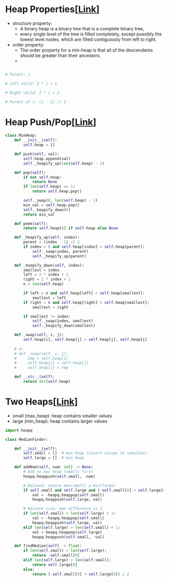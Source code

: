 # Heap Properties[[Link](https://neetcode.io/courses/dsa-for-beginners/23)]

- structure property:
    - A binary heap is a binary tree that is a complete binary tree, 
    - every single level of the tree is filled completely, except possibly the lowest level nodes, which are filled contiguously from left to right.
- order property:
    - The order property for a min-heap is that all of the descendents should be greater than their ancestors.
    - 
```python

# Parent: i

# Left child: 2 * i + 1

# Right child: 2 * i + 2

# Parent of i: (i - 1) // 2
```

# Heap Push/Pop[[Link]()]

```python
class MinHeap:
    def __init__(self):
        self.heap = []

    def push(self, val):
        self.heap.append(val)
        self._heapify_up(len(self.heap) - 1)

    def pop(self):
        if not self.heap:
            return None
        if len(self.heap) == 1:
            return self.heap.pop()

        self._swap(0, len(self.heap) - 1)
        min_val = self.heap.pop()
        self._heapify_down(0)
        return min_val

    def peek(self):
        return self.heap[0] if self.heap else None

    def _heapify_up(self, index):
        parent = (index - 1) // 2
        if index > 0 and self.heap[index] < self.heap[parent]:
            self._swap(index, parent)
            self._heapify_up(parent)

    def _heapify_down(self, index):
        smallest = index
        left = 2 * index + 1
        right = 2 * index + 2
        n = len(self.heap)

        if left < n and self.heap[left] < self.heap[smallest]:
            smallest = left
        if right < n and self.heap[right] < self.heap[smallest]:
            smallest = right

        if smallest != index:
            self._swap(index, smallest)
            self._heapify_down(smallest)

    def _swap(self, i, j):
        self.heap[i], self.heap[j] = self.heap[j], self.heap[i]
    
    # or
    # def _swap(self, i, j):
    #     tmp = self.heap[i]
    #     self.heap[i] = self.heap[j]
    #     self.heap[j] = tmp

    def __str__(self):
        return str(self.heap)
```

# Two Heaps[[Link](https://neetcode.io/courses/advanced-algorithms/10)]

- small (max_heap): heap contains smaller values
- large (min_heap): heap contains larger values

```python
import heapq

class MedianFinder:

    def __init__(self):
        self.small = []  # max heap (invert values to simulate)
        self.large = []  # min heap

    def addNum(self, num: int) -> None:
        # Add to max heap (small) first
        heapq.heappush(self.small, -num)

        # Balance: ensure max(small) ≤ min(large)
        if self.small and self.large and (-self.small[0] > self.large[0]):
            val = -heapq.heappop(self.small)
            heapq.heappush(self.large, val)

        # Balance size: max difference is 1
        if len(self.small) > len(self.large) + 1:
            val = -heapq.heappop(self.small)
            heapq.heappush(self.large, val)
        elif len(self.large) > len(self.small) + 1:
            val = heapq.heappop(self.large)
            heapq.heappush(self.small, -val)

    def findMedian(self) -> float:
        if len(self.small) > len(self.large):
            return -self.small[0]
        elif len(self.large) > len(self.small):
            return self.large[0]
        else:
            return (-self.small[0] + self.large[0]) / 2

```